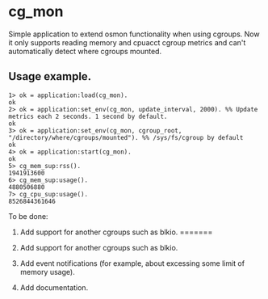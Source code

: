 cg_mon
======

Simple application to extend osmon functionality when using cgroups.
Now it only supports reading memory and cpuacct cgroup metrics and can't automatically detect where cgroups mounted.

Usage example.
--------------
```
1> ok = application:load(cg_mon).
ok
2> ok = application:set_env(cg_mon, update_interval, 2000). %% Update metrics each 2 seconds. 1 second by default.
ok
3> ok = application:set_env(cg_mon, cgroup_root, "/directory/where/cgroups/mounted"). %% /sys/fs/cgroup by default
ok
4> ok = application:start(cg_mon).
ok
5> cg_mem_sup:rss().
1941913600
6> cg_mem_sup:usage().
4880506880
7> cg_cpu_sup:usage().
8526844361646
```


To be done:

1. Add support for another cgroups such as blkio.
=======

1. Add support for another cgroups such as blkio.
2. Add event notifications (for example, about excessing some limit of memory usage).
3. Add documentation.
